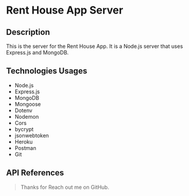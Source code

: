 # Rent House App Server

## Description

This is the server for the Rent House App. It is a Node.js server that uses Express.js and MongoDB.

## Technologies Usages

- Node.js
- Express.js
- MongoDB
- Mongoose
- Dotenv
- Nodemon
- Cors
- bycrypt
- jsonwebtoken
- Heroku
- Postman
- Git

## API References

> Thanks for Reach out me on GitHub.
